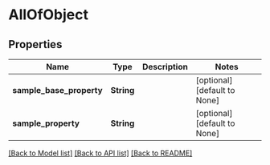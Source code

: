 # AllOfObject

## Properties
Name | Type | Description | Notes
------------ | ------------- | ------------- | -------------
**sample_base_property** | **String** |  | [optional] [default to None]
**sample_property** | **String** |  | [optional] [default to None]

[[Back to Model list]](../README.md#documentation-for-models) [[Back to API list]](../README.md#documentation-for-api-endpoints) [[Back to README]](../README.md)


